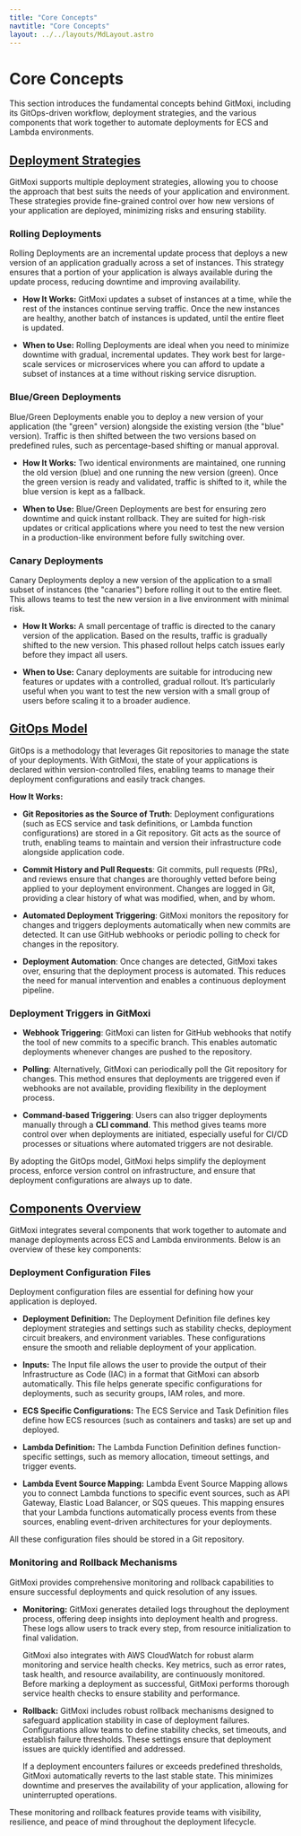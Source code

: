 ```yaml
---
title: "Core Concepts"
navtitle: "Core Concepts"
layout: ../../layouts/MdLayout.astro
---
```


# Core Concepts

This section introduces the fundamental concepts behind GitMoxi, including its GitOps-driven workflow, deployment strategies, and the various components that work together to automate deployments for ECS and Lambda environments.

## <u>Deployment Strategies</u>

GitMoxi supports multiple deployment strategies, allowing you to choose the approach that best suits the needs of your application and environment. These strategies provide fine-grained control over how new versions of your application are deployed, minimizing risks and ensuring stability.

### Rolling Deployments

Rolling Deployments are an incremental update process that deploys a new version of an application gradually across a set of instances. This strategy ensures that a portion of your application is always available during the update process, reducing downtime and improving availability.

- **How It Works:**
GitMoxi updates a subset of instances at a time, while the rest of the instances continue serving traffic. Once the new instances are healthy, another batch of instances is updated, until the entire fleet is updated.

- **When to Use:**
Rolling Deployments are ideal when you need to minimize downtime with gradual, incremental updates. They work best for large-scale services or microservices where you can afford to update a subset of instances at a time without risking service disruption.

### Blue/Green Deployments

Blue/Green Deployments enable you to deploy a new version of your application (the "green" version) alongside the existing version (the "blue" version). Traffic is then shifted between the two versions based on predefined rules, such as percentage-based shifting or manual approval.

- **How It Works:**
Two identical environments are maintained, one running the old version (blue) and one running the new version (green). Once the green version is ready and validated, traffic is shifted to it, while the blue version is kept as a fallback.

- **When to Use:**
Blue/Green Deployments are best for ensuring zero downtime and quick instant rollback. They are suited for high-risk updates or critical applications where you need to test the new version in a production-like environment before fully switching over.

### Canary Deployments

Canary Deployments deploy a new version of the application to a small subset of instances (the "canaries") before rolling it out to the entire fleet. This allows teams to test the new version in a live environment with minimal risk.

- **How It Works:**
A small percentage of traffic is directed to the canary version of the application. Based on the results, traffic is gradually shifted to the new version. This phased rollout helps catch issues early before they impact all users.

- **When to Use:**
Canary deployments are suitable for introducing new features or updates with a controlled, gradual rollout. It’s particularly useful when you want to test the new version with a small group of users before scaling it to a broader audience.

## <u>GitOps Model</u>

GitOps is a methodology that leverages Git repositories to manage the state of your deployments. With GitMoxi, the state of your applications is declared within version-controlled files, enabling teams to manage their deployment configurations and easily track changes.

**How It Works:**

- **Git Repositories as the Source of Truth**: Deployment configurations (such as ECS service and task definitions, or Lambda function configurations) are stored in a Git repository. Git acts as the source of truth, enabling teams to maintain and version their infrastructure code alongside application code.

- **Commit History and Pull Requests**: Git commits, pull requests (PRs), and reviews ensure that changes are thoroughly vetted before being applied to your deployment environment. Changes are logged in Git, providing a clear history of what was modified, when, and by whom.

- **Automated Deployment Triggering**: GitMoxi monitors the repository for changes and triggers deployments automatically when new commits are detected. It can use GitHub webhooks or periodic polling to check for changes in the repository.

- **Deployment Automation**: Once changes are detected, GitMoxi takes over, ensuring that the deployment process is automated. This reduces the need for manual intervention and enables a continuous deployment pipeline.

### Deployment Triggers in GitMoxi

- **Webhook Triggering**: GitMoxi can listen for GitHub webhooks that notify the tool of new commits to a specific branch. This enables automatic deployments whenever changes are pushed to the repository.

- **Polling**: Alternatively, GitMoxi can periodically poll the Git repository for changes. This method ensures that deployments are triggered even if webhooks are not available, providing flexibility in the deployment process.

- **Command-based Triggering**: Users can also trigger deployments manually through a **CLI command**. This method gives teams more control over when deployments are initiated, especially useful for CI/CD processes or situations where automated triggers are not desirable.

By adopting the GitOps model, GitMoxi helps simplify the deployment process, enforce version control on infrastructure, and ensure that deployment configurations are always up to date.

## <u>Components Overview</u>

GitMoxi integrates several components that work together to automate and manage deployments across ECS and Lambda environments. Below is an overview of these key components:

### Deployment Configuration Files
Deployment configuration files are essential for defining how your application is deployed.

- **Deployment Definition:**
The Deployment Definition file defines key deployment strategies and settings such as stability checks, deployment circuit breakers, and environment variables. These configurations ensure the smooth and reliable deployment of your application.

- **Inputs:**
The Input file allows the user to provide the output of their Infrastructure as Code (IAC) in a format that GitMoxi can absorb automatically. This file helps generate specific configurations for deployments, such as security groups, IAM roles, and more.

- **ECS Specific Configurations:**
The ECS Service and Task Definition files define how ECS resources (such as containers and tasks) are set up and deployed.

- **Lambda Definition:**
The Lambda Function Definition defines function-specific settings, such as memory allocation, timeout settings, and trigger events.

- **Lambda Event Source Mapping:**
Lambda Event Source Mapping allows you to connect Lambda functions to specific event sources, such as API Gateway, Elastic Load Balancer, or SQS queues. This mapping ensures that your Lambda functions automatically process events from these sources, enabling event-driven architectures for your deployments.

All these configuration files should be stored in a Git repository.

### Monitoring and Rollback Mechanisms

GitMoxi provides comprehensive monitoring and rollback capabilities to ensure successful deployments and quick resolution of any issues.

- **Monitoring:**
  GitMoxi generates detailed logs throughout the deployment process, offering deep insights into deployment health and progress. These logs allow users to track every step, from resource initialization to final validation.

  GitMoxi also integrates with AWS CloudWatch for robust alarm monitoring and service health checks. Key metrics, such as error rates, task health, and resource availability, are continuously monitored. Before marking a deployment as successful, GitMoxi performs thorough service health checks to ensure stability and performance.

- **Rollback:**
  GitMoxi includes robust rollback mechanisms designed to safeguard application stability in case of deployment failures. Configurations allow teams to define stability checks, set timeouts, and establish failure thresholds. These settings ensure that deployment issues are quickly identified and addressed.

  If a deployment encounters failures or exceeds predefined thresholds, GitMoxi automatically reverts to the last stable state. This minimizes downtime and preserves the availability of your application, allowing for uninterrupted operations.

These monitoring and rollback features provide teams with visibility, resilience, and peace of mind throughout the deployment lifecycle.
